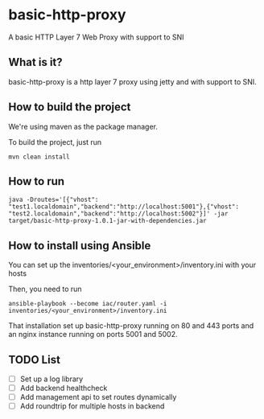 # basic-http-proxy
A basic HTTP Layer 7 Web Proxy with support to SNI

## What is it?

basic-http-proxy is a http layer 7 proxy using jetty and with support to SNI.

## How to build the project

We're using maven as the package manager.

To build the project, just run

```
mvn clean install
```

## How to run

```
java -Droutes='[{"vhost": "test1.localdomain","backend":"http://localhost:5001"},{"vhost": "test2.localdomain","backend":"http://localhost:5002"}]' -jar target/basic-http-proxy-1.0.1-jar-with-dependencies.jar
```

## How to install using Ansible

You can set up the inventories/<your_environment>/inventory.ini with your hosts

Then, you need to run

```
ansible-playbook --become iac/router.yaml -i inventories/<your_environment>/inventory.ini
```

That installation set up basic-http-proxy running on 80 and 443 ports and an nginx instance running on ports 5001 and 5002.

## TODO List

- [ ] Set up a log library
- [ ] Add backend healthcheck
- [ ] Add management api to set routes dynamically
- [ ] Add roundtrip for multiple hosts in backend